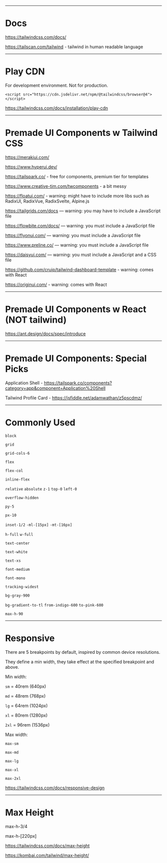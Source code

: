 
-------------------------------------------------------

# Docs

https://tailwindcss.com/docs/

https://tailscan.com/tailwind - tailwind in human readable language

-------------------------------------------------------

# Play CDN

For development environment. Not for production.

`<script src="https://cdn.jsdelivr.net/npm/@tailwindcss/browser@4"></script>`

https://tailwindcss.com/docs/installation/play-cdn

-------------------------------------------------------

# Premade UI Components w Tailwind CSS

https://merakiui.com/

https://www.hyperui.dev/

https://tailspark.co/ - free for components, premium tier for templates

https://www.creative-tim.com/twcomponents - a bit messy

https://floatui.com/ - warning: might have to include more libs such as RadixUI, RadixVue, RadixSvelte, Alpine.js

https://tailgrids.com/docs — warning: you may have to include a JavaScript file

https://flowbite.com/docs/ — warning: you must include a JavaScript file

https://flyonui.com/ — warning: you must include a JavaScript file

https://www.preline.co/ — warning: you must include a JavaScript file

https://daisyui.com/ — warning: you must include a JavaScript and a CSS file

https://github.com/cruip/tailwind-dashboard-template - warning: comes with React

https://originui.com/ - warning: comes with React

-------------------------------------------------------

# Premade UI Components w React (NOT tailwind)

https://ant.design/docs/spec/introduce

-------------------------------------------------------

# Premade UI Components: Special Picks

Application Shell - https://tailspark.co/components?category=app&component=Application%20Shell

Tailwind Profile Card - https://jsfiddle.net/adamwathan/z5pscdmz/

-------------------------------------------------------

# Commonly Used

`block`

`grid`

`grid-cols-6`

`flex` 

`flex-col`

`inline-flex`

`relative` `absolute` `z-1` `top-0` `left-0`

`overflow-hidden`

`py-5`

`px-10`

`inset-1/2` `-ml-[15px]` `-mt-[16px]`

`h-full` `w-full`

`text-center`

`text-white`

`text-xs`

`font-medium`

`font-mono`

`tracking-widest`

`bg-gray-900`

`bg-gradient-to-tl` `from-indigo-600` `to-pink-600`

`max-h-90`

-------------------------------------------------------

# Responsive

There are 5 breakpoints by default, inspired by common device resolutions.

They define a min width, they take effect at the specified breakpoint and above.

Min width:

`sm` = 40rem (640px)

`md` = 48rem (768px)

`lg` = 64rem (1024px)

`xl` = 80rem (1280px)

`2xl` = 96rem (1536px)

Max width:

`max-sm`

`max-md`

`max-lg`

`max-xl`

`max-2xl`

https://tailwindcss.com/docs/responsive-design

-------------------------------------------------------

# Max Height


max-h-3/4

max-h-[220px]

https://tailwindcss.com/docs/max-height

https://kombai.com/tailwind/max-height/

